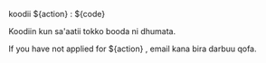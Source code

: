 koodii ${action} : ${code}

Koodiin kun sa'aatii tokko booda ni dhumata.

If you have not applied for ${action} , email kana bira darbuu qofa.
